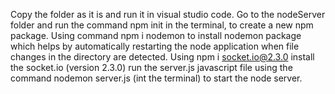 Copy the folder as it is and run it in visual studio code.
Go to the nodeServer folder and run the command npm init in the terminal, to create a new npm package.
Using command npm i nodemon to install nodemon package which helps by automatically restarting the node application when file changes in the directory are detected.
Using npm i socket.io@2.3.0 install the socket.io (version 2.3.0)
run the server.js javascript file using the command nodemon server.js (int the terminal) to start the node server. 
